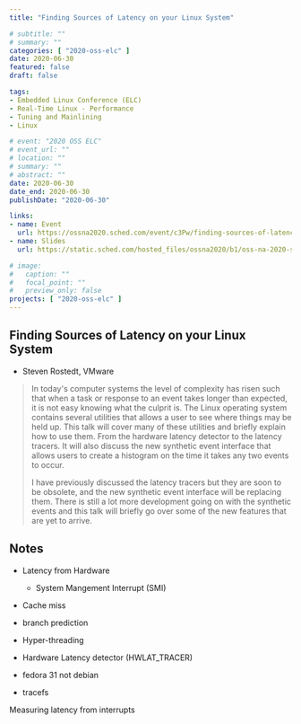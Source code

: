 ```yaml
---
title: "Finding Sources of Latency on your Linux System"

# subtitle: ""
# summary: ""
categories: [ "2020-oss-elc" ]
date: 2020-06-30
featured: false
draft: false

tags:
- Embedded Linux Conference (ELC)
- Real-Time Linux - Performance
- Tuning and Mainlining
- Linux

# event: "2020 OSS ELC"
# event_url: ""
# location: ""
# summary: ""
# abstract: ""
date: 2020-06-30
date_end: 2020-06-30
publishDate: "2020-06-30"

links:
- name: Event
  url: https://ossna2020.sched.com/event/c3Pw/finding-sources-of-latency-on-your-linux-system-steven-rostedt-vmware
- name: Slides
  url: https://static.sched.com/hosted_files/ossna2020/b1/oss-na-2020-sources-of-latency.pdf

# image:
#   caption: ""
#   focal_point: ""
#   preview_only: false
projects: [ "2020-oss-elc" ]
---
```


## Finding Sources of Latency on your Linux System

- Steven Rostedt, VMware

> In today's computer systems the level of complexity has risen such that when a task or response to an event takes longer than expected, it is not easy knowing what the culprit is. The Linux operating system contains several utilities that allows a user to see where things may be held up. This talk will cover many of these utilities and briefly explain how to use them. From the hardware latency detector to the latency tracers. It will also discuss the new synthetic event interface that allows users to create a histogram on the time it takes any two events to occur.
>
> I have previously discussed the latency tracers but they are soon to be obsolete, and the new synthetic event interface will be replacing them. There is still a lot more development going on with the synthetic events and this talk will briefly go over some of the new features that are yet to arrive.

## Notes

- Latency from Hardware
  - System Mangement Interrupt (SMI)
- Cache miss
- branch prediction
- Hyper-threading

- Hardware Latency detector (HWLAT_TRACER)
- fedora 31 not debian

- tracefs

Measuring latency from interrupts
